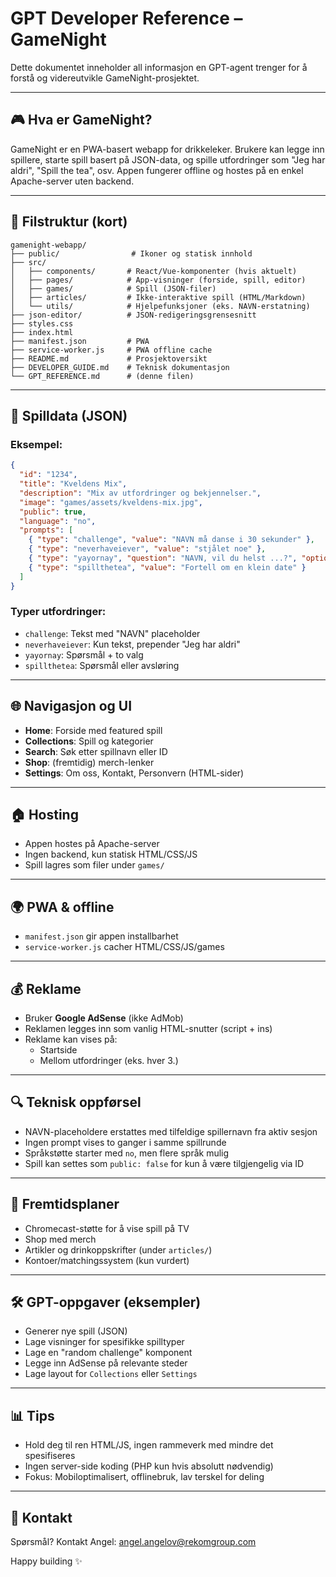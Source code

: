 # GPT Developer Reference – GameNight

Dette dokumentet inneholder all informasjon en GPT-agent trenger for å forstå og videreutvikle GameNight-prosjektet.

---

## 🎮 Hva er GameNight?
GameNight er en PWA-basert webapp for drikkeleker. Brukere kan legge inn spillere, starte spill basert på JSON-data, og spille utfordringer som "Jeg har aldri", "Spill the tea", osv. Appen fungerer offline og hostes på en enkel Apache-server uten backend.

---

## 📄 Filstruktur (kort)
```
gamenight-webapp/
├── public/                # Ikoner og statisk innhold
├── src/
│   ├── components/       # React/Vue-komponenter (hvis aktuelt)
│   ├── pages/            # App-visninger (forside, spill, editor)
│   ├── games/            # Spill (JSON-filer)
│   ├── articles/         # Ikke-interaktive spill (HTML/Markdown)
│   └── utils/            # Hjelpefunksjoner (eks. NAVN-erstatning)
├── json-editor/          # JSON-redigeringsgrensesnitt
├── styles.css
├── index.html
├── manifest.json         # PWA
├── service-worker.js     # PWA offline cache
├── README.md             # Prosjektoversikt
├── DEVELOPER_GUIDE.md    # Teknisk dokumentasjon
└── GPT_REFERENCE.md      # (denne filen)
```

---

## 🧠 Spilldata (JSON)

### Eksempel:
```json
{
  "id": "1234",
  "title": "Kveldens Mix",
  "description": "Mix av utfordringer og bekjennelser.",
  "image": "games/assets/kveldens-mix.jpg",
  "public": true,
  "language": "no",
  "prompts": [
    { "type": "challenge", "value": "NAVN må danse i 30 sekunder" },
    { "type": "neverhaveiever", "value": "stjålet noe" },
    { "type": "yayornay", "question": "NAVN, vil du helst ...?", "options": ["Fly", "Usynlig"] },
    { "type": "spillthetea", "value": "Fortell om en klein date" }
  ]
}
```

### Typer utfordringer:
- `challenge`: Tekst med "NAVN" placeholder
- `neverhaveiever`: Kun tekst, prepender "Jeg har aldri"
- `yayornay`: Spørsmål + to valg
- `spillthetea`: Spørsmål eller avsløring

---

## 🌐 Navigasjon og UI
- **Home**: Forside med featured spill
- **Collections**: Spill og kategorier
- **Search**: Søk etter spillnavn eller ID
- **Shop**: (fremtidig) merch-lenker
- **Settings**: Om oss, Kontakt, Personvern (HTML-sider)

---

## 🏠 Hosting
- Appen hostes på Apache-server
- Ingen backend, kun statisk HTML/CSS/JS
- Spill lagres som filer under `games/`

---

## 🌍 PWA & offline
- `manifest.json` gir appen installbarhet
- `service-worker.js` cacher HTML/CSS/JS/games

---

## 💰 Reklame
- Bruker **Google AdSense** (ikke AdMob)
- Reklamen legges inn som vanlig HTML-snutter (script + ins)
- Reklame kan vises på:
  - Startside
  - Mellom utfordringer (eks. hver 3.)

---

## 🔍 Teknisk oppførsel
- NAVN-placeholdere erstattes med tilfeldige spillernavn fra aktiv sesjon
- Ingen prompt vises to ganger i samme spillrunde
- Språkstøtte starter med `no`, men flere språk mulig
- Spill kan settes som `public: false` for kun å være tilgjengelig via ID

---

## 🚀 Fremtidsplaner
- Chromecast-støtte for å vise spill på TV
- Shop med merch
- Artikler og drinkoppskrifter (under `articles/`)
- Kontoer/matchingssystem (kun vurdert)

---

## 🛠 GPT-oppgaver (eksempler)
- Generer nye spill (JSON)
- Lage visninger for spesifikke spilltyper
- Lage en "random challenge" komponent
- Legge inn AdSense på relevante steder
- Lage layout for `Collections` eller `Settings`

---

## 📊 Tips
- Hold deg til ren HTML/JS, ingen rammeverk med mindre det spesifiseres
- Ingen server-side koding (PHP kun hvis absolutt nødvendig)
- Fokus: Mobiloptimalisert, offlinebruk, lav terskel for deling

---

## 🤝 Kontakt
Spørsmål? Kontakt Angel: angel.angelov@rekomgroup.com

Happy building ✨
